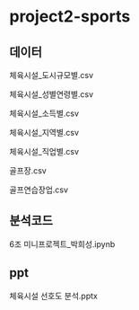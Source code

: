 # project2-sports

## 데이터
체육시설_도시규모별.csv

체육시설_성별연령별.csv

체육시설_소득별.csv

체육시설_지역별.csv

체육시설_직업별.csv

골프장.csv

골프연습장업.csv

## 분석코드
6조 미니프로젝트_박희성.ipynb

## ppt
체육시설 선호도 분석.pptx
